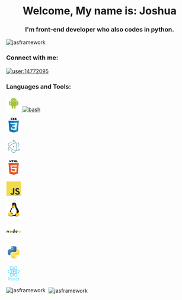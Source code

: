 <!--
### Welcome

Gonna edit this later...

![Github Stats](https://github-readme-stats.vercel.app/api?username=JASFramework&count_private=true&show_icons=true&include_all_commits=true&theme=gotham)
  
![Top Langs](https://github-readme-stats.vercel.app/api/top-langs/?username=JASFramework&hide=TeX&layout=compact&theme=gotham)

![Visitor Badge](https://visitor-badge.laobi.icu/badge?page_id=JASFramework.JASFramework)
-->

<h1 align="center">Welcome, My name is: Joshua</h1>
<h3 align="center">I'm front-end developer who also codes in python.</h3>

<p align="left"> <img src="https://komarev.com/ghpvc/?username=jasframework&label=Profile%20views&color=0e75b6&style=flat" alt="jasframework" /> </p>

<h3 align="left">Connect with me:</h3>
<p align="left">
<a href="https://stackoverflow.com/users/14772095" target="blank"><img align="center" src="https://raw.githubusercontent.com/rahuldkjain/github-profile-readme-generator/master/src/images/icons/Social/stack-overflow.svg" alt="user:14772095" height="30" width="40" /></a>
</p>

<h3 align="left">Languages and Tools:</h3>

<div align=""> 
  
  <a href="https://developer.android.com" target="_blank"> <img src="https://raw.githubusercontent.com/devicons/devicon/master/icons/android/android-original-wordmark.svg" alt="android" width="40" height="40"/> </a> 
  <a href="https://www.gnu.org/software/bash/" target="_blank"> <img src="https://www.vectorlogo.zone/logos/gnu_bash/gnu_bash-icon.svg" alt="bash" width="40" height="40"/> </a> 
  
  <a href="https://www.w3schools.com/css/" target="_blank"> <img src="https://raw.githubusercontent.com/devicons/devicon/master/icons/css3/css3-original-wordmark.svg" alt="css3" width="40" height="40"/> </a> 
  
  <a href="https://www.electronjs.org" target="_blank"> <img src="https://raw.githubusercontent.com/devicons/devicon/master/icons/electron/electron-original.svg" alt="electron" width="40" height="40"/> </a> 
  
  <a href="https://www.w3.org/html/" target="_blank"> <img src="https://raw.githubusercontent.com/devicons/devicon/master/icons/html5/html5-original-wordmark.svg" alt="html5" width="40" height="40"/> </a> 
  
  <a href="https://developer.mozilla.org/en-US/docs/Web/JavaScript" target="_blank"> <img src="https://raw.githubusercontent.com/devicons/devicon/master/icons/javascript/javascript-original.svg" alt="javascript" width="40" height="40"/> </a> 
  
  <a href="https://www.linux.org/" target="_blank"> <img src="https://raw.githubusercontent.com/devicons/devicon/master/icons/linux/linux-original.svg" alt="linux" width="40" height="40"/> </a> 
  
  <a href="https://nodejs.org" target="_blank"> <img src="https://raw.githubusercontent.com/devicons/devicon/master/icons/nodejs/nodejs-original-wordmark.svg" alt="nodejs" width="40" height="40"/> </a> 
  
  <a href="https://www.python.org" target="_blank"> <img src="https://raw.githubusercontent.com/devicons/devicon/master/icons/python/python-original.svg" alt="python" width="40" height="40"/> </a> 
  
  <a href="https://reactjs.org/" target="_blank"> <img src="https://raw.githubusercontent.com/devicons/devicon/master/icons/react/react-original-wordmark.svg" alt="react" width="40" height="40"/> </a> 
  </div>



<p>
  <img align="left" src="https://github-readme-stats.vercel.app/api/top-langs?username=jasframework&show_icons=true&locale=en&layout=compact&theme=gotham" alt="jasframework" />
</p>

<p>&nbsp;
  <img align="center" src="https://github-readme-stats.vercel.app/api?username=jasframework&show_icons=true&locale=en&theme=gotham" alt="jasframework" />
</p>

